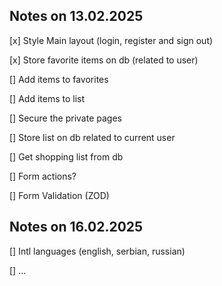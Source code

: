 ## Notes on 13.02.2025

[x] Style Main layout (login, register and sign out)

[x] Store favorite items on db (related to user)

[] Add items to favorites

[] Add items to list

[] Secure the private pages

[] Store list on db related to current user

[] Get shopping list from db

[] Form actions?

[] Form Validation (ZOD)

## Notes on 16.02.2025

[] Intl languages (english, serbian, russian)

[] ...
